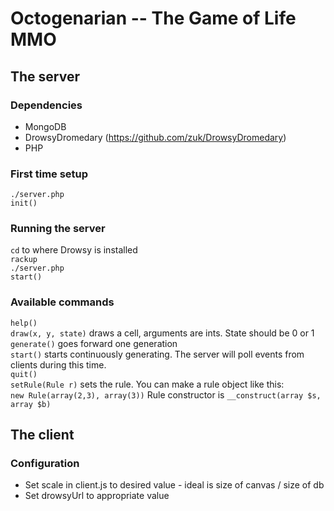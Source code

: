 Octogenarian -- The Game of Life MMO
=======
## The server
### Dependencies
* MongoDB
* DrowsyDromedary (https://github.com/zuk/DrowsyDromedary)
* PHP  

### First time setup  
`./server.php`  
`init()`   

### Running the server
`cd` to where Drowsy is installed  
`rackup`  
`./server.php`  
`start()`  

### Available commands
`help()`  
`draw(x, y, state)` draws a cell, arguments are ints. State should be 0 or 1  
`generate()` goes forward one generation  
`start()` starts continuously generating. The server will poll events from clients during this time.  
`quit()`  
`setRule(Rule r)` sets the rule. You can make a rule object like this:  
`new Rule(array(2,3), array(3))`  Rule constructor is `__construct(array $s, array $b)`

## The client

### Configuration

* Set scale in client.js to desired value - ideal is size of canvas / size of db
* Set drowsyUrl to appropriate value
